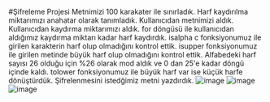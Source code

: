 #Şifreleme Projesi
Metnimizi 100 karakater ile sınırladık.
Harf kaydırılma miktarımızı anahatar olarak tanımladık.
Kullanıcıdan metnimizi aldık.
Kullanıcıdan kaydırma miktarımızı aldık.
for döngüsü ile kullanıcıdan aldığımız kaydırma miktarı kadar harf kaydırdık.
isalpha c fonksiyonumuz ile girilen karakterin harf olup olmadığını  kontrol ettik.
isupper fonksiyonumuz ile girilen metinde büyük harf olup olmadığını kontrol ettik.
Alfabedeki harf sayısı 26 olduğu için %26 olarak mod aldık ve 0 dan 25'e kadar döngü içinde kaldı.
tolower fonksiyonumuz ile büyük harf var ise küçük harfe dönüştürdük.
Şifrelenmesini istedğimiz metni yazdırdık.
![image](https://github.com/iremozcan04/sifrelemeprojesi/assets/153441154/5f1df362-f0a5-47c7-a2b2-25050d469d12)
![image](https://github.com/iremozcan04/sifrelemeprojesi/assets/153441154/c2a806ac-0bf8-4605-9421-e7d76f3abf7d)
![image](https://github.com/iremozcan04/sifrelemeprojesi/assets/153441154/4502c8a2-77b4-4fdc-b0cc-d5597ebb1c42)
